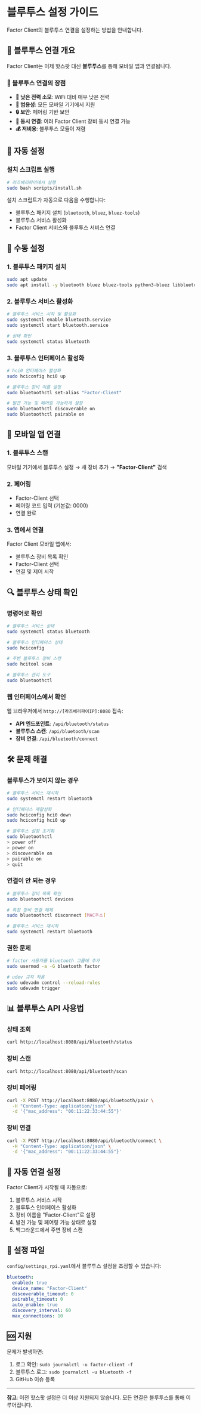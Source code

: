 # 블루투스 설정 가이드

Factor Client의 블루투스 연결을 설정하는 방법을 안내합니다.

## 🔵 블루투스 연결 개요

Factor Client는 이제 핫스팟 대신 **블루투스**를 통해 모바일 앱과 연결됩니다.

### 🎯 블루투스 연결의 장점

- **🔋 낮은 전력 소모**: WiFi 대비 매우 낮은 전력
- **📱 범용성**: 모든 모바일 기기에서 지원
- **🔒 보안**: 페어링 기반 보안
- **🔄 동시 연결**: 여러 Factor Client 장비 동시 연결 가능
- **💰 저비용**: 블루투스 모듈이 저렴

## 🚀 자동 설정

### 설치 스크립트 실행

```bash
# 라즈베리파이에서 실행
sudo bash scripts/install.sh
```

설치 스크립트가 자동으로 다음을 수행합니다:
- 블루투스 패키지 설치 (`bluetooth`, `bluez`, `bluez-tools`)
- 블루투스 서비스 활성화
- Factor Client 서비스와 블루투스 서비스 연결

## 🔧 수동 설정

### 1. 블루투스 패키지 설치

```bash
sudo apt update
sudo apt install -y bluetooth bluez bluez-tools python3-bluez libbluetooth-dev
```

### 2. 블루투스 서비스 활성화

```bash
# 블루투스 서비스 시작 및 활성화
sudo systemctl enable bluetooth.service
sudo systemctl start bluetooth.service

# 상태 확인
sudo systemctl status bluetooth
```

### 3. 블루투스 인터페이스 활성화

```bash
# hci0 인터페이스 활성화
sudo hciconfig hci0 up

# 블루투스 장비 이름 설정
sudo bluetoothctl set-alias "Factor-Client"

# 발견 가능 및 페어링 가능하게 설정
sudo bluetoothctl discoverable on
sudo bluetoothctl pairable on
```

## 📱 모바일 앱 연결

### 1. 블루투스 스캔

모바일 기기에서 블루투스 설정 → 새 장비 추가 → **"Factor-Client"** 검색

### 2. 페어링

- Factor-Client 선택
- 페어링 코드 입력 (기본값: 0000)
- 연결 완료

### 3. 앱에서 연결

Factor Client 모바일 앱에서:
- 블루투스 장비 목록 확인
- Factor-Client 선택
- 연결 및 제어 시작

## 🔍 블루투스 상태 확인

### 명령어로 확인

```bash
# 블루투스 서비스 상태
sudo systemctl status bluetooth

# 블루투스 인터페이스 상태
sudo hciconfig

# 주변 블루투스 장비 스캔
sudo hcitool scan

# 블루투스 관리 도구
sudo bluetoothctl
```

### 웹 인터페이스에서 확인

웹 브라우저에서 `http://[라즈베리파이IP]:8080` 접속:
- **API 엔드포인트**: `/api/bluetooth/status`
- **블루투스 스캔**: `/api/bluetooth/scan`
- **장비 연결**: `/api/bluetooth/connect`

## 🛠️ 문제 해결

### 블루투스가 보이지 않는 경우

```bash
# 블루투스 서비스 재시작
sudo systemctl restart bluetooth

# 인터페이스 재활성화
sudo hciconfig hci0 down
sudo hciconfig hci0 up

# 블루투스 설정 초기화
sudo bluetoothctl
> power off
> power on
> discoverable on
> pairable on
> quit
```

### 연결이 안 되는 경우

```bash
# 블루투스 장비 목록 확인
sudo bluetoothctl devices

# 특정 장비 연결 해제
sudo bluetoothctl disconnect [MAC주소]

# 블루투스 서비스 재시작
sudo systemctl restart bluetooth
```

### 권한 문제

```bash
# factor 사용자를 bluetooth 그룹에 추가
sudo usermod -a -G bluetooth factor

# udev 규칙 적용
sudo udevadm control --reload-rules
sudo udevadm trigger
```

## 📊 블루투스 API 사용법

### 상태 조회

```bash
curl http://localhost:8080/api/bluetooth/status
```

### 장비 스캔

```bash
curl http://localhost:8080/api/bluetooth/scan
```

### 장비 페어링

```bash
curl -X POST http://localhost:8080/api/bluetooth/pair \
  -H "Content-Type: application/json" \
  -d '{"mac_address": "00:11:22:33:44:55"}'
```

### 장비 연결

```bash
curl -X POST http://localhost:8080/api/bluetooth/connect \
  -H "Content-Type: application/json" \
  -d '{"mac_address": "00:11:22:33:44:55"}'
```

## 🔄 자동 연결 설정

Factor Client가 시작될 때 자동으로:
1. 블루투스 서비스 시작
2. 블루투스 인터페이스 활성화
3. 장비 이름을 "Factor-Client"로 설정
4. 발견 가능 및 페어링 가능 상태로 설정
5. 백그라운드에서 주변 장비 스캔

## 📝 설정 파일

`config/settings_rpi.yaml`에서 블루투스 설정을 조정할 수 있습니다:

```yaml
bluetooth:
  enabled: true
  device_name: "Factor-Client"
  discoverable_timeout: 0
  pairable_timeout: 0
  auto_enable: true
  discovery_interval: 60
  max_connections: 10
```

## 🆘 지원

문제가 발생하면:
1. 로그 확인: `sudo journalctl -u factor-client -f`
2. 블루투스 로그: `sudo journalctl -u bluetooth -f`
3. GitHub 이슈 등록

---

**참고**: 이전 핫스팟 설정은 더 이상 지원되지 않습니다. 모든 연결은 블루투스를 통해 이루어집니다.
